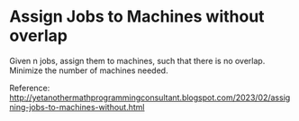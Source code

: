 # Assign Jobs to Machines without overlap

Given n jobs, assign them to machines, such that there is no overlap.
Minimize the number of machines needed.

Reference:
http://yetanothermathprogrammingconsultant.blogspot.com/2023/02/assigning-jobs-to-machines-without.html

